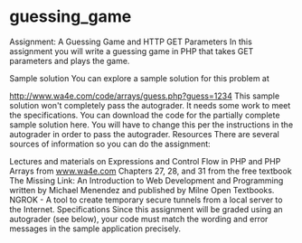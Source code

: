 # guessing_game
Assignment: A Guessing Game and HTTP GET Parameters
In this assignment you will write a guessing game in PHP that takes GET parameters and plays the game.

Sample solution
You can explore a sample solution for this problem at

http://www.wa4e.com/code/arrays/guess.php?guess=1234
This sample solution won't completely pass the autograder. It needs some work to meet the specifications. You can download the code for the partially complete sample solution here. You will have to change this per the instructions in the autograder in order to pass the autograder.
Resources
There are several sources of information so you can do the assignment:

Lectures and materials on Expressions and Control Flow in PHP and PHP Arrays from www.wa4e.com
Chapters 27, 28, and 31 from the free textbook The Missing Link: An Introduction to Web Development and Programming written by Michael Menendez and published by Milne Open Textbooks.
NGROK - A tool to create temporary secure tunnels from a local server to the Internet.
Specifications
Since this assignment will be graded using an autograder (see below), your code must match the wording and error messages in the sample application precisely.
